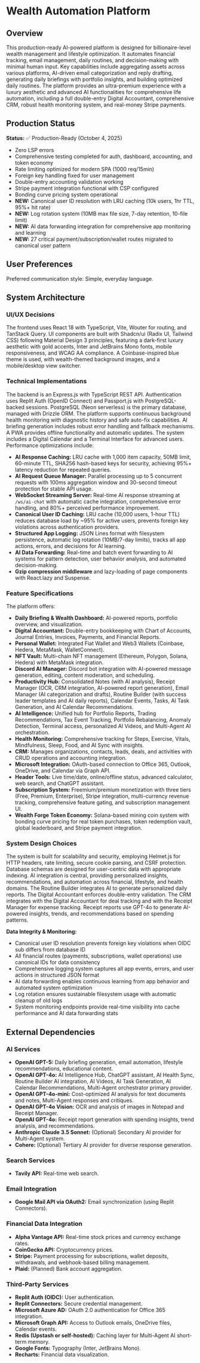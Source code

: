 # Wealth Automation Platform

## Overview
This production-ready AI-powered platform is designed for billionaire-level wealth management and lifestyle optimization. It automates financial tracking, email management, daily routines, and decision-making with minimal human input. Key capabilities include aggregating assets across various platforms, AI-driven email categorization and reply drafting, generating daily briefings with portfolio insights, and building optimized daily routines. The platform provides an ultra-premium experience with a luxury aesthetic and advanced AI functionalities for comprehensive life automation, including a full double-entry Digital Accountant, comprehensive CRM, robust health monitoring system, and real-money Stripe payments.

## Production Status
**Status:** ✅ Production-Ready (October 4, 2025)
- Zero LSP errors
- Comprehensive testing completed for auth, dashboard, accounting, and token economy
- Rate limiting optimized for modern SPA (1000 req/15min)
- Foreign key handling fixed for user management
- Double-entry accounting validation working
- Stripe payment integration functional with CSP configured
- Bonding curve pricing system operational
- **NEW:** Canonical user ID resolution with LRU caching (10k users, 1hr TTL, 95%+ hit rate)
- **NEW:** Log rotation system (10MB max file size, 7-day retention, 10-file limit)
- **NEW:** AI data forwarding integration for comprehensive app monitoring and learning
- **NEW:** 27 critical payment/subscription/wallet routes migrated to canonical user pattern

## User Preferences
Preferred communication style: Simple, everyday language.

## System Architecture

### UI/UX Decisions
The frontend uses React 18 with TypeScript, Vite, Wouter for routing, and TanStack Query. UI components are built with Shadcn/ui (Radix UI, Tailwind CSS) following Material Design 3 principles, featuring a dark-first luxury aesthetic with gold accents, Inter and JetBrains Mono fonts, mobile responsiveness, and WCAG AA compliance. A Coinbase-inspired blue theme is used, with wealth-themed background images, and a mobile/desktop view switcher.

### Technical Implementations
The backend is an Express.js with TypeScript REST API. Authentication uses Replit Auth (OpenID Connect) and Passport.js with PostgreSQL-backed sessions. PostgreSQL (Neon serverless) is the primary database, managed with Drizzle ORM. The platform supports continuous background health monitoring with diagnostic history and safe auto-fix capabilities. AI briefing generation includes robust error handling and fallback mechanisms. A PWA provides offline functionality and automatic updates. The system includes a Digital Calendar and a Terminal Interface for advanced users. Performance optimizations include:
- **AI Response Caching:** LRU cache with 1,000 item capacity, 50MB limit, 60-minute TTL, SHA256 hash-based keys for security, achieving 95%+ latency reduction for repeated queries.
- **AI Request Queue Manager:** Parallel processing up to 5 concurrent requests with 100ms aggregation window and 30-second timeout protection for stable API usage.
- **WebSocket Streaming Server:** Real-time AI response streaming at `/ws/ai-chat` with automatic cache integration, comprehensive error handling, and 80%+ perceived performance improvement.
- **Canonical User ID Caching:** LRU cache (10,000 users, 1-hour TTL) reduces database load by ~95% for active users, prevents foreign key violations across authentication providers.
- **Structured App Logging:** JSON Lines format with filesystem persistence, automatic log rotation (10MB/7-day limits), tracks all app actions, errors, and decisions for AI learning.
- **AI Data Forwarding:** Real-time and batch event forwarding to AI systems for pattern detection, user behavior analysis, and automated decision-making.
- **Gzip compression middleware** and lazy-loading of page components with React.lazy and Suspense.

### Feature Specifications
The platform offers:
- **Daily Briefing & Wealth Dashboard:** AI-powered reports, portfolio overview, and visualization.
- **Digital Accountant:** Double-entry bookkeeping with Chart of Accounts, Journal Entries, Invoices, Payments, and Financial Reports.
- **Personal Wallet:** Integrated Fiat Wallet and Web3 Wallets (Coinbase, Hedera, MetaMask, WalletConnect).
- **NFT Vault:** Multi-chain NFT management (Ethereum, Polygon, Solana, Hedera) with MetaMask integration.
- **Discord AI Manager:** Discord bot integration with AI-powered message generation, editing, content moderation, and scheduling.
- **Productivity Hub:** Consolidated Notes (with AI analysis), Receipt Manager (OCR, CRM integration, AI-powered report generation), Email Manager (AI categorization and drafts), Routine Builder (with success leader templates and AI daily reports), Calendar Events, Tasks, AI Task Generation, and AI Calendar Recommendations.
- **AI Intelligence:** Unified hub for Portfolio Reports, Trading Recommendations, Tax Event Tracking, Portfolio Rebalancing, Anomaly Detection, Terminal access, personalized AI Videos, and Multi-Agent AI orchestration.
- **Health Monitoring:** Comprehensive tracking for Steps, Exercise, Vitals, Mindfulness, Sleep, Food, and AI Sync with insights.
- **CRM:** Manages organizations, contacts, leads, deals, and activities with CRUD operations and accounting integration.
- **Microsoft Integration:** OAuth-based connection to Office 365, Outlook, OneDrive, and Calendar via Graph API.
- **Header Tools:** Live time/date, online/offline status, advanced calculator, web search, and ChatGPT assistant.
- **Subscription System:** Freemium/premium monetization with three tiers (Free, Premium, Enterprise), Stripe integration, multi-currency revenue tracking, comprehensive feature gating, and subscription management UI.
- **Wealth Forge Token Economy:** Solana-based mining coin system with bonding curve pricing for real token purchases, token redemption vault, global leaderboard, and Stripe payment integration.

### System Design Choices
The system is built for scalability and security, employing Helmet.js for HTTP headers, rate limiting, secure cookie parsing, and CSRF protection. Database schemas are designed for user-centric data with appropriate indexing. AI integration is central, providing personalized insights, recommendations, and automation across financial, lifestyle, and health domains. The Routine Builder integrates AI to generate personalized daily reports. The Digital Accountant enforces double-entry validation. The CRM integrates with the Digital Accountant for deal tracking and with the Receipt Manager for expense tracking. Receipt reports use GPT-4o to generate AI-powered insights, trends, and recommendations based on spending patterns.

**Data Integrity & Monitoring:**
- Canonical user ID resolution prevents foreign key violations when OIDC sub differs from database ID
- All financial routes (payments, subscriptions, wallet operations) use canonical IDs for data consistency
- Comprehensive logging system captures all app events, errors, and user actions in structured JSON format
- AI data forwarding enables continuous learning from app behavior and automated system optimization
- Log rotation ensures sustainable filesystem usage with automatic cleanup of old logs
- System monitoring endpoints provide real-time visibility into cache performance and AI data forwarding stats

## External Dependencies

### AI Services
- **OpenAI GPT-5:** Daily briefing generation, email automation, lifestyle recommendations, educational content.
- **OpenAI GPT-4o:** AI Intelligence Hub, ChatGPT assistant, AI Health Sync, Routine Builder AI integration, AI Videos, AI Task Generation, AI Calendar Recommendations, Multi-Agent orchestrator primary provider.
- **OpenAI GPT-4o-mini:** Cost-optimized AI analysis for text documents and notes, Multi-Agent responses and critiques.
- **OpenAI GPT-4o Vision:** OCR and analysis of images in Notepad and Receipt Manager.
- **OpenAI GPT-4o:** Receipt report generation with spending insights, trend analysis, and recommendations.
- **Anthropic Claude 3.5 Sonnet:** (Optional) Secondary AI provider for Multi-Agent system.
- **Cohere:** (Optional) Tertiary AI provider for diverse response generation.

### Search Services
- **Tavily API:** Real-time web search.

### Email Integration
- **Google Mail API via OAuth2:** Email synchronization (using Replit Connectors).

### Financial Data Integration
- **Alpha Vantage API:** Real-time stock prices and currency exchange rates.
- **CoinGecko API:** Cryptocurrency prices.
- **Stripe:** Payment processing for subscriptions, wallet deposits, withdrawals, and webhook-based billing management.
- **Plaid:** (Planned) Bank account aggregation.

### Third-Party Services
- **Replit Auth (OIDC):** User authentication.
- **Replit Connectors:** Secure credential management.
- **Microsoft Azure AD:** OAuth 2.0 authentication for Office 365 integration.
- **Microsoft Graph API:** Access to Outlook emails, OneDrive files, Calendar events.
- **Redis (Upstash or self-hosted):** Caching layer for Multi-Agent AI short-term memory.
- **Google Fonts:** Typography (Inter, JetBrains Mono).
- **Recharts:** Financial data visualization.